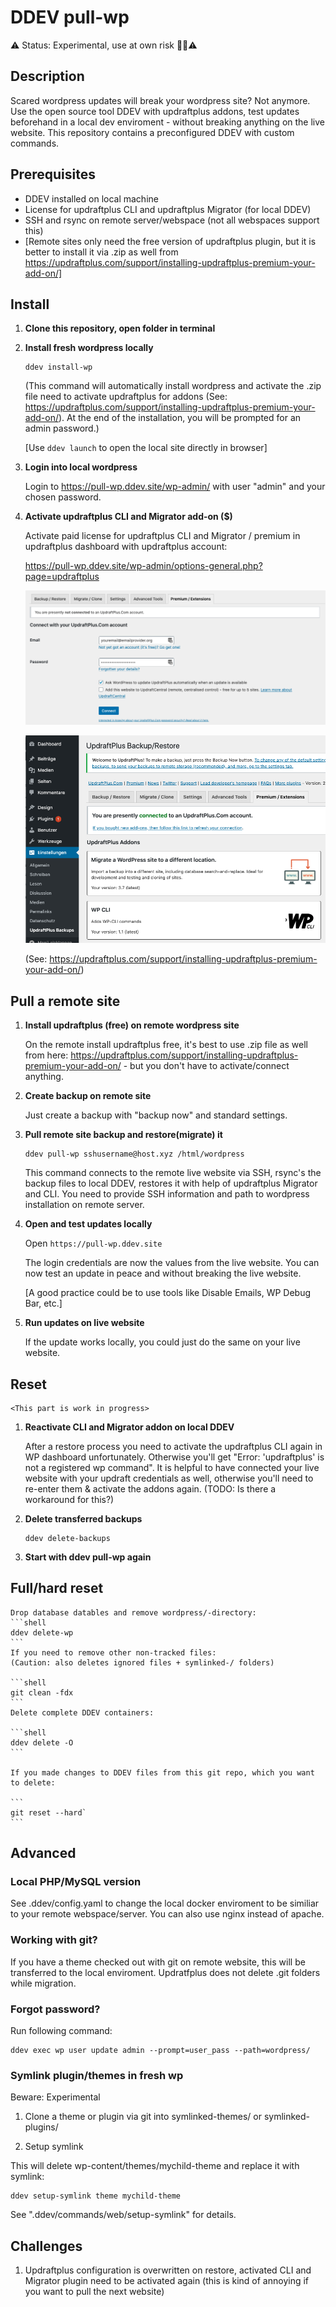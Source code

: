 # DDEV pull-wp

⚠️ Status: Experimental, use at own risk 👷‍♀️⚠️

## Description

Scared wordpress updates will break your wordpress site? Not anymore. Use the open source tool DDEV with updraftplus addons, test updates beforehand in a local dev enviroment - without breaking anything on the live website. This repository contains a preconfigured DDEV with custom commands.

## Prerequisites

- DDEV installed on local machine
- License for updraftplus CLI and updraftplus Migrator (for local DDEV)
- SSH and rsync on remote server/webspace (not all webspaces support this)
- [Remote sites only need the free version of updraftplus plugin, but it is better to install it via .zip as well from https://updraftplus.com/support/installing-updraftplus-premium-your-add-on/]

## Install

1. **Clone this repository, open folder in terminal**

2. **Install fresh wordpress locally**

    ```shell
    ddev install-wp
    ```

    (This command will automatically install wordpress and activate the .zip file need to activate updraftplus for addons (See: https://updraftplus.com/support/installing-updraftplus-premium-your-add-on/). At the end of the installation, you will be prompted for an admin password.)
    
    [Use `ddev launch` to open the local site directly in browser]

3. **Login into local wordpress**

    Login to https://pull-wp.ddev.site/wp-admin/ with user "admin" and your chosen password.

4. **Activate updraftplus CLI and Migrator add-on ($)** 

    Activate paid license for updraftplus CLI and Migrator / premium in updraftplus dashboard with updraftplus account:

    https://pull-wp.ddev.site/wp-admin/options-general.php?page=updraftplus

    ![Screenshot updraftplus dashboard - add credentials in Connect with updraftplus account](screenshot_updraftplus_connect.png)

    ![Screenshot updraftplus dashboard - CLI and Migrator addon successful activated](screenshot_updraftplus_activated.png)

    (See: https://updraftplus.com/support/installing-updraftplus-premium-your-add-on/)

## Pull a remote site

1. **Install updraftplus (free) on remote wordpress site**

    On the remote install updraftplus free, it's best to use .zip file as well from here: https://updraftplus.com/support/installing-updraftplus-premium-your-add-on/ - but you don't have to activate/connect anything.

2. **Create backup on remote site**

    Just create a backup with "backup now" and standard settings.

3. **Pull remote site backup and restore(migrate) it**
  
    ```shell
    ddev pull-wp sshusername@host.xyz /html/wordpress
    ```
    
    This command connects to the remote live website via SSH, rsync's the backup files to local DDEV, restores it with help of updraftplus Migrator and CLI. You need to provide SSH information and path to wordpress installation on remote server.

4. **Open and test updates locally**

    Open `https://pull-wp.ddev.site`
    
    The login credentials are now the values from the live website. You can now test an update in peace and without breaking the live website.
     
    [A good practice could be to use tools like Disable Emails, WP Debug Bar, etc.]

5. **Run updates on live website**

    If the update works locally, you could just do the same on your live website. 

## Reset

    <This part is work in progress>
    
1. **Reactivate CLI and Migrator addon on local DDEV**
    
    After a restore process you need to activate the updraftplus CLI again in WP dashboard unfortunately. Otherwise you'll get "Error: 'updraftplus' is not a registered wp command". It is helpful to have connected your live website with your updraft credentials as well, otherwise you'll need to re-enter them & activate the addons again. (TODO: Is there a workaround for this?)

2. **Delete transferred backups**

    ```shell
    ddev delete-backups
    ```
    
3. **Start with ddev pull-wp again**

## Full/hard reset
  
    Drop database datables and remove wordpress/-directory:
    ```shell
    ddev delete-wp
    ```
    If you need to remove other non-tracked files:
    (Caution: also deletes ignored files + symlinked-/ folders)
    
    ```shell
    git clean -fdx
    ```
    Delete complete DDEV containers:
    
    ```shell
    ddev delete -O
    ```
    
    If you made changes to DDEV files from this git repo, which you want to delete: 
    
    ```
    git reset --hard`
    ```
  
## Advanced

### Local PHP/MySQL version

See .ddev/config.yaml to change the local docker enviroment to be similiar to your remote webspace/server. You can also use nginx instead of apache.

### Working with git?

If you have a theme checked out with git on remote website, this will be transferred to the local enviroment. Updratfplus does not delete .git folders while migration.

### Forgot password?

Run following command:

```shell
ddev exec wp user update admin --prompt=user_pass --path=wordpress/
```

### Symlink plugin/themes in fresh wp

Beware: Experimental

1. Clone a theme or plugin via git into symlinked-themes/ or symlinked-plugins/

2. Setup symlink

This will delete wp-content/themes/mychild-theme and replace it with symlink:

```shell
ddev setup-symlink theme mychild-theme
```

See ".ddev/commands/web/setup-symlink" for details.

## Challenges

1. Updraftplus configuration is overwritten on restore, activated CLI and Migrator plugin need to be activated again (this is kind of annoying if you want to pull the next website)